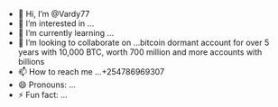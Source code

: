- 👋 Hi, I’m @Vardy77
- 👀 I’m interested in ...
- 🌱 I’m currently learning ...
- 💞️ I’m looking to collaborate on ...bitcoin dormant account for over 5 years with 10,000 BTC, worth 700 million and more accounts with billions 
- 📫 How to reach me ...+254786969307
- 😄 Pronouns: ...
- ⚡ Fun fact: ...

<!---
Vardy77/Vardy77 is a ✨ special ✨ repository because its `README.md` (this file) appears on your GitHub profile.
You can click the Preview link to take a look at your changes.
--->
